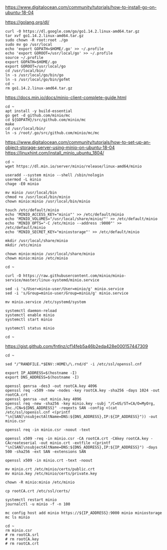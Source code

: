 https://www.digitalocean.com/community/tutorials/how-to-install-go-on-ubuntu-18-04

https://golang.org/dl/

    curl -O https://dl.google.com/go/go1.14.2.linux-amd64.tar.gz
    tar xvf go1.14.2.linux-amd64.tar.gz
    sudo chown -R root:root ./go
    sudo mv go /usr/local
    echo 'export GOPATH=$HOME/.go' >> ~/.profile
    echo 'export GOROOT=/usr/local/go' >> ~/.profile
    source ~/.profile
    export GOPATH=$HOME/.go
    export GOROOT=/usr/local/go
    cd /usr/local/bin/
    ln -s /usr/local/go/bin/go
    ln -s /usr/local/go/bin/gofmt
    cd ~
    rm go1.14.2.linux-amd64.tar.gz


https://docs.min.io/docs/minio-client-complete-guide.html

    cd ~
    apt install -y build-essential
    go get -d github.com/minio/mc
    cd ${GOPATH}/src/github.com/minio/mc
    make
    cd /usr/local/bin/
    ln -s /root/.go/src/github.com/minio/mc/mc

https://www.digitalocean.com/community/tutorials/how-to-set-up-an-object-storage-server-using-minio-on-ubuntu-18-04
https://linuxhint.com/install_minio_ubuntu_1804/

    cd ~
    wget https://dl.min.io/server/minio/release/linux-amd64/minio

    useradd --system minio --shell /sbin/nologin
    usermod -L minio
    chage -E0 minio

    mv minio /usr/local/bin
    chmod +x /usr/local/bin/minio
    chown minio:minio /usr/local/bin/minio

    touch /etc/default/minio
    echo 'MINIO_ACCESS_KEY="minio"' >> /etc/default/minio
    echo 'MINIO_VOLUMES="/usr/local/share/minio/"' >> /etc/default/minio
    echo 'MINIO_OPTS="-C /etc/minio --address :9000"' >> /etc/default/minio
    echo 'MINIO_SECRET_KEY="miniostorage"' >> /etc/default/minio

    mkdir /usr/local/share/minio
    mkdir /etc/minio

    chown minio:minio /usr/local/share/minio
    chown minio:minio /etc/minio

    cd ~

    curl -O https://raw.githubusercontent.com/minio/minio-service/master/linux-systemd/minio.service

    sed -i 's/User=minio-user/User=minio/g' minio.service
    sed -i 's/Group=minio-user/Group=minio/g' minio.service

    mv minio.service /etc/systemd/system

    systemctl daemon-reload
    systemctl enable minio
    systemctl start minio

    systemctl status minio

    cd ~

https://gist.github.com/fntlnz/cf14feb5a46b2eda428e000157447309

    cd ~

    sed "/^RANDFILE.*$ENV::HOME\/\.rnd/d" -i /etc/ssl/openssl.cnf

    export IP_ADDRESS=$(hostname -I)
    export DNS_ADDRESS=$(hostname -I)
    
    openssl genrsa -des3 -out rootCA.key 4096
    openssl req -x509 -new -nodes -key rootCA.key -sha256 -days 1024 -out rootCA.crt
    openssl genrsa -out minio.key 4096
    openssl req -new -sha256 -key minio.key -subj "/C=US/ST=CA/O=MyOrg, Inc./CN=${DNS_ADDRESS}" -reqexts SAN -config <(cat /etc/ssl/openssl.cnf <(printf "\n[SAN]\nsubjectAltName=DNS:${DNS_ADDRESS},IP:${IP_ADDRESS}")) -out minio.csr

    openssl req -in minio.csr -noout -text

    openssl x509 -req -in minio.csr -CA rootCA.crt -CAkey rootCA.key -CAcreateserial -out minio.crt -extfile <(printf "\n[SAN]\nsubjectAltName=DNS:${DNS_ADDRESS},IP:${IP_ADDRESS}") -days 500 -sha256 -ext SAN -extensions SAN

    openssl x509 -in minio.crt -text -noout

    mv minio.crt /etc/minio/certs/public.crt
    mv minio.key /etc/minio/certs/private.key

    chown -R minio:minio /etc/minio

    cp rootCA.crt /etc/ssl/certs/

    systemctl restart minio
    journalctl -u minio -f -n 100

    mc config host add minio https://${IP_ADDRESS}:9000 minio miniostorage
    mc ls minio

    cd ~
    rm minio.csr
    # rm rootCA.srl
    # rm rootCA.key
    # rm rootCA.crt
